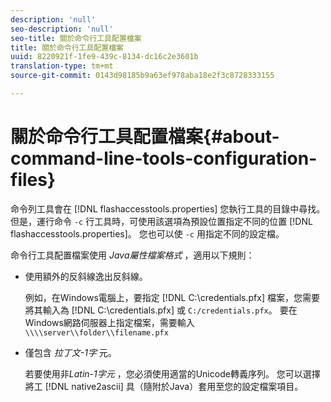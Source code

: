 ```yaml
---
description: 'null'
seo-description: 'null'
seo-title: 關於命令行工具配置檔案
title: 關於命令行工具配置檔案
uuid: 8220921f-1fe9-439c-8134-dc16c2e3601b
translation-type: tm+mt
source-git-commit: 0143d98185b9a63ef978aba18e2f3c8728333155

---
```



# 關於命令行工具配置檔案{#about-command-line-tools-configuration-files}

命令列工具會在 [!DNL flashaccesstools.properties] 您執行工具的目錄中尋找。 但是，運行命令 `-c` 行工具時，可使用該選項為預設位置指定不同的位置 [!DNL flashaccesstools.properties]。 您也可以使 `-c` 用指定不同的設定檔。

命令行工具配置檔案使用 *Java屬性檔案格式* ，適用以下規則：

* 使用額外的反斜線逸出反斜線。

   例如，在Windows電腦上，要指定 [!DNL C:\credentials.pfx] 檔案，您需要將其輸入為 [!DNL C:\\credentials.pfx] 或 `C:/credentials.pfx`。 要在Windows網路伺服器上指定檔案，需要輸入 `\\\\server\\folder\\filename.pfx`
* 僅包含 *拉丁文-1字* 元。

   若要使用非&#x200B;*Latin-1字元* ，您必須使用適當的Unicode轉義序列。 您可以選擇將工 [!DNL native2ascii] 具（隨附於Java）套用至您的設定檔案項目。
